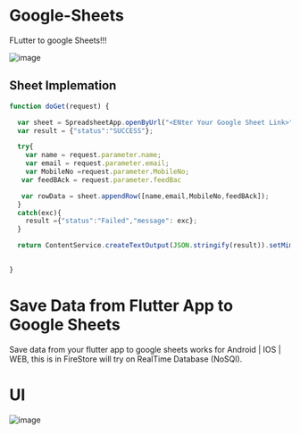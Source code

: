 # Google-Sheets
FLutter to google Sheets!!!

![image](https://user-images.githubusercontent.com/56160262/120899946-d7319900-c64f-11eb-91ab-ba0dba9a4e8b.png)


## Sheet Implemation

```js
function doGet(request) {

  var sheet = SpreadsheetApp.openByUrl("<ENter Your Google Sheet Link>");
  var result = {"status":"SUCCESS"};

  try{
    var name = request.parameter.name;
    var email = request.parameter.email;
    var MobileNo =request.parameter.MobileNo;
   var feedBAck = request.parameter.feedBac

   var rowData = sheet.appendRow([name,email,MobileNo,feedBAck]);
  }
  catch(exc){
    result ={"status":"Failed","message": exc};
  }

  return ContentService.createTextOutput(JSON.stringify(result)).setMimeType(ContentService.MimeType.JSON);

  
}


```

# Save Data from Flutter App to Google Sheets

Save data from your flutter app to google sheets works for Android | IOS | WEB, this is in FireStore will try on RealTime Database (NoSQl).

# UI
![image](https://user-images.githubusercontent.com/56160262/120899960-ec0e2c80-c64f-11eb-810e-8c34289f3713.png)


